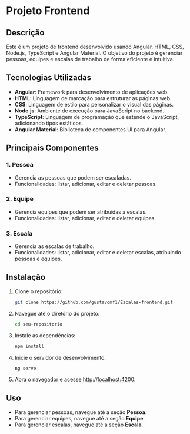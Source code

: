 # Projeto Frontend

## Descrição
Este é um projeto de frontend desenvolvido usando Angular, HTML, CSS, Node.js, TypeScript e Angular Material. O objetivo do projeto é gerenciar pessoas, equipes e escalas de trabalho de forma eficiente e intuitiva.

## Tecnologias Utilizadas
- **Angular**: Framework para desenvolvimento de aplicações web.
- **HTML**: Linguagem de marcação para estruturar as páginas web.
- **CSS**: Linguagem de estilo para personalizar o visual das páginas.
- **Node.js**: Ambiente de execução para JavaScript no backend.
- **TypeScript**: Linguagem de programação que estende o JavaScript, adicionando tipos estáticos.
- **Angular Material**: Biblioteca de componentes UI para Angular.

## Principais Componentes

### 1. **Pessoa**
- Gerencia as pessoas que podem ser escaladas.
- Funcionalidades: listar, adicionar, editar e deletar pessoas.

### 2. **Equipe**
- Gerencia equipes que podem ser atribuídas a escalas.
- Funcionalidades: listar, adicionar, editar e deletar equipes.

### 3. **Escala**
- Gerencia as escalas de trabalho.
- Funcionalidades: listar, adicionar, editar e deletar escalas, atribuindo pessoas e equipes.

## Instalação
1. Clone o repositório:
   ```bash
   git clone https://github.com/gustavomf1/Escalas-frontend.git
   ```
2. Navegue até o diretório do projeto:
    ```bash
    cd seu-repositorio
    ```
3. Instale as dependências:
    ```bash
    npm install
    ```
4. Inicie o servidor de desenvolvimento:
    ```bash
    ng serve
    ```
5. Abra o navegador e acesse [http://localhost:4200](http://localhost:4200).

## Uso
- Para gerenciar pessoas, navegue até a seção **Pessoa**.
- Para gerenciar equipes, navegue até a seção **Equipe**.
- Para gerenciar escalas, navegue até a seção **Escala**.
